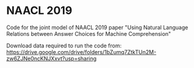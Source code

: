 # NAACL 2019
Code for the joint model of NAACL 2019 paper "Using Natural Language Relations between Answer Choices for Machine Comprehension"

Download data required to run the code from: https://drive.google.com/drive/folders/1bZumq7ZtkTUn2M-zw6ZJNe0ncKNJXxvt?usp=sharing
